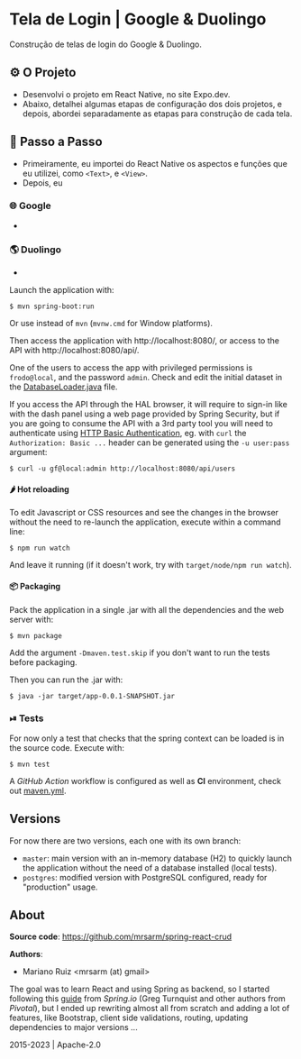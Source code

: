 Tela de Login | Google & Duolingo
====================================

Construção de telas de login do Google & Duolingo.

## ⚙️ O Projeto

- Desenvolvi o projeto em React Native, no site Expo.dev. 
- Abaixo, detalhei algumas etapas de configuração dos dois projetos, e depois, abordei separadamente as etapas para construção de cada tela.

## 🚀 Passo a Passo

- Primeiramente, eu importei do React Native os aspectos e funções que eu utilizei, como `<Text>`, e `<View>`.
- Depois, eu 

### 🌐 Google

- 

### 🌎 Duolingo

- 

Launch the application with:

    $ mvn spring-boot:run

Or use  instead of `mvn` (`mvnw.cmd` for Window platforms).

Then access the application with http://localhost:8080/, or access
to the API with http://localhost:8080/api/.

One of the users to access the app with privileged permissions is `frodo@local`,
and the password `admin`. Check and edit the initial dataset in
the [DatabaseLoader.java](src/main/java/ar/com/mrdev/app/user/DatabaseLoader.java#L46-L50)
file.

If you access the API through the HAL browser, it will require to sign-in
like with the dash panel using a web page provided by Spring Security,
but if you are going to consume the API with a 3rd party tool
you will need to authenticate using
[HTTP Basic Authentication](https://en.wikipedia.org/wiki/Basic_access_authentication),
eg. with `curl` the `Authorization: Basic ...` header can be generated using
the `-u user:pass` argument:

    $ curl -u gf@local:admin http://localhost:8080/api/users

#### 🌶 Hot reloading

To edit Javascript or CSS resources and see the changes in the
browser without the need to re-launch the application, execute within
a command line:

    $ npm run watch

And leave it running (if it doesn't work, try with `target/node/npm run watch`).


#### 📦 Packaging

Pack the application in a single .jar with all the dependencies
and the web server with:

    $ mvn package

Add the argument `-Dmaven.test.skip` if you don't want to run the tests before packaging.

Then you can run the .jar with:

    $ java -jar target/app-0.0.1-SNAPSHOT.jar


### ⏯ Tests

For now only a test that checks that the spring context
can be loaded is in the source code. Execute with:

    $ mvn test

A _GitHub Action_ workflow is configured as well
as **CI** environment, check out [maven.yml](.github/workflows/maven.yml).

Versions
--------

For now there are two versions, each one with its own branch:

- `master`: main version with an in-memory database (H2) to quickly
  launch the application without the need of a database installed (local tests).
- `postgres`: modified version with PostgreSQL configured,
  ready for "production" usage.


About
-----

**Source code**: https://github.com/mrsarm/spring-react-crud

**Authors**:
* Mariano Ruiz <mrsarm (at) gmail>

The goal was to learn React and using Spring as backend, so I started
following this [guide](https://spring.io/guides/tutorials/react-and-spring-data-rest)
from _Spring.io_ (Greg Turnquist and other authors from _Pivotal_), but I ended up
rewriting  almost all from scratch and adding a lot of features, like Bootstrap,
client side validations, routing, updating dependencies to major versions ...

2015-2023  |  Apache-2.0
